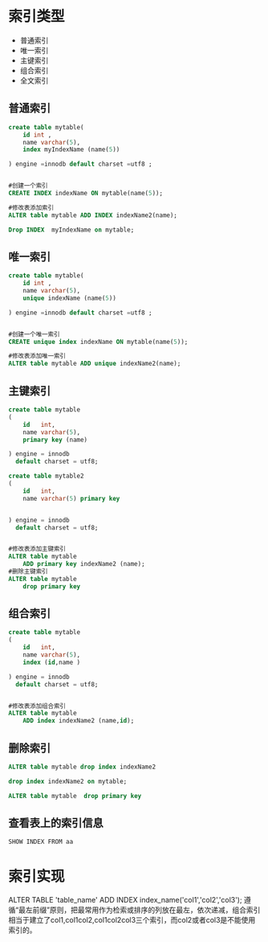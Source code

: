 # 索引类型

* 普通索引
* 唯一索引
* 主键索引
* 组合索引
* 全文索引

## 普通索引

```sql
create table mytable(
    id int ,
    name varchar(5),
    index myIndexName (name(5))

) engine =innodb default charset =utf8 ;


#创建一个索引
CREATE INDEX indexName ON mytable(name(5));

#修改表添加索引
ALTER table mytable ADD INDEX indexName2(name);

Drop INDEX  myIndexName on mytable;
```

## 唯一索引

```sql
create table mytable(
    id int ,
    name varchar(5),
    unique indexName (name(5))

) engine =innodb default charset =utf8 ;


#创建一个唯一索引
CREATE unique index indexName ON mytable(name(5));

#修改表添加唯一索引
ALTER table mytable ADD unique indexName2(name);
```

## 主键索引

```sql
create table mytable
(
    id   int,
    name varchar(5),
    primary key (name)

) engine = innodb
  default charset = utf8;

create table mytable2
(
    id   int,
    name varchar(5) primary key


) engine = innodb
  default charset = utf8;


#修改表添加主键索引
ALTER table mytable
    ADD primary key indexName2 (name);
#删除主键索引
ALTER table mytable
    drop primary key
```

## 组合索引

```sql
create table mytable
(
    id   int,
    name varchar(5),
    index (id,name )

) engine = innodb
  default charset = utf8;


#修改表添加组合索引
ALTER table mytable
    ADD index indexName2 (name,id);
``` 

## 删除索引

```sql
ALTER table mytable drop index indexName2

drop index indexName2 on mytable;

ALTER table mytable  drop primary key 
```

## 查看表上的索引信息

`SHOW INDEX FROM aa`

# 索引实现

ALTER TABLE 'table_name' ADD INDEX index_name('col1','col2','col3');
遵循“最左前缀”原则，把最常用作为检索或排序的列放在最左，依次递减，组合索引相当于建立了col1,col1col2,col1col2col3三个索引，而col2或者col3是不能使用索引的。


